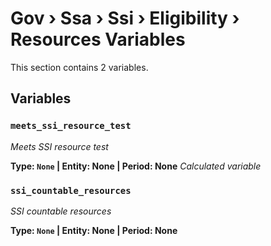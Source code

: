 # Gov › Ssa › Ssi › Eligibility › Resources Variables

This section contains 2 variables.

## Variables

### `meets_ssi_resource_test`
*Meets SSI resource test*

**Type: `None` | Entity: None | Period: None**
*Calculated variable*

### `ssi_countable_resources`
*SSI countable resources*

**Type: `None` | Entity: None | Period: None**
